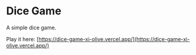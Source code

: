 # Dice Game

A simple dice game.

Play it here: [https://dice-game-xi-olive.vercel.app/](https://dice-game-xi-olive.vercel.app/) 
